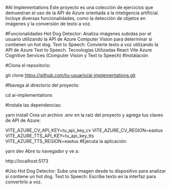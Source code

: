 #AI Implementations
Este proyecto es una colección de ejercicios que demuestran el uso de la API de Azure orientada a la inteligencia artificial. Incluye diversas funcionalidades, como la detección de objetos en imágenes y la conversión de texto a voz.

#Funcionalidades
Hot Dog Detector: Analiza imágenes subidas por el usuario utilizando la API de Azure Computer Vision para determinar si contienen un hot dog.
Text to Speech: Convierte texto a voz utilizando la API de Azure Text to Speech.
Tecnologías Utilizadas
React
Vite
Azure Cognitive Services (Computer Vision y Text to Speech)
#Instalación

#Clona el repositorio:

git clone https://github.com/tu-usuario/ai-implementations.git

#Navega al directorio del proyecto:


cd ai-implementations

#Instala las dependencias:



yarn install
Crea un archivo .env en la raíz del proyecto y agrega tus claves de API de Azure:



VITE_AZURE_CV_API_KEY=tu_api_key_cv
VITE_AZURE_CV_REGION=eastus
VITE_AZURE_TTS_API_KEY=tu_api_key_tts
VITE_AZURE_TTS_REGION=eastus
#Ejecuta la aplicación:


yarn dev
Abre tu navegador y ve a:


http://localhost:5173

#Uso
Hot Dog Detector: Sube una imagen desde tu dispositivo para analizar si contiene un hot dog.
Text to Speech: Escribe texto en la interfaz para convertirlo a voz.
